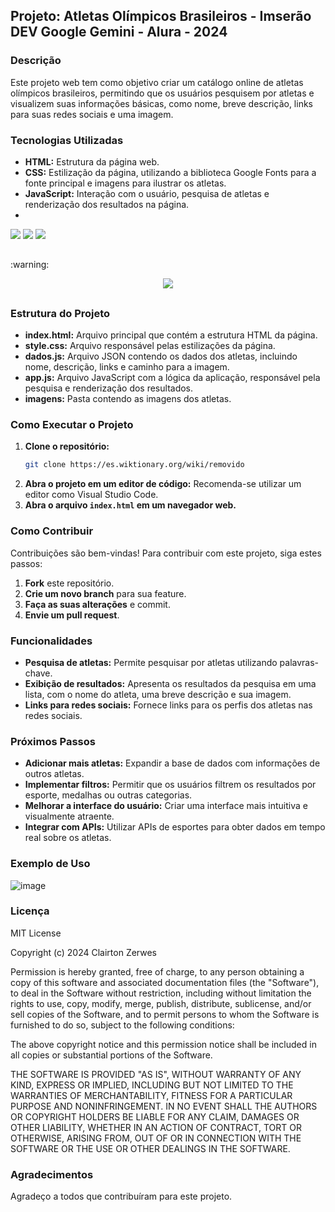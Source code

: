 ## Projeto: Atletas Olímpicos Brasileiros - Imserão DEV Google Gemini - Alura - 2024

### Descrição
Este projeto web tem como objetivo criar um catálogo online de atletas olímpicos brasileiros, permitindo que os usuários pesquisem por atletas e visualizem suas informações básicas, como nome, breve descrição, links para suas redes sociais e uma imagem.

### Tecnologias Utilizadas
* **HTML:** Estrutura da página web.
* **CSS:** Estilização da página, utilizando a biblioteca Google Fonts para a fonte principal e imagens para ilustrar os atletas.
* **JavaScript:** Interação com o usuário, pesquisa de atletas e renderização dos resultados na página.
*   
<div>
  <img src="https://img.shields.io/badge/HTML-239120?style=for-the-badge&logo=html5&logoColor=white">
  <img src="https://img.shields.io/badge/CSS-239120?&style=for-the-badge&logo=css3&logoColor=white">
  <img src="https://img.shields.io/badge/JavaScript-F7DF1E?style=for-the-badge&logo=javascript&logoColor=black">
</div>

<h2></h2>
:warning:
<div>
  <p align="center">
    <img loading="lazy" src="http://img.shields.io/static/v1?label=STATUS&message=EM%20DESENVOLVIMENTO&color=GREEN&style=for-the-badge"/>
  </p>
</div> 
<h2></h2>

### Estrutura do Projeto
* **index.html:** Arquivo principal que contém a estrutura HTML da página.
* **style.css:** Arquivo responsável pelas estilizações da página.
* **dados.js:** Arquivo JSON contendo os dados dos atletas, incluindo nome, descrição, links e caminho para a imagem.
* **app.js:** Arquivo JavaScript com a lógica da aplicação, responsável pela pesquisa e renderização dos resultados.
* **imagens:** Pasta contendo as imagens dos atletas.

### Como Executar o Projeto
1. **Clone o repositório:**
   ```bash
   git clone https://es.wiktionary.org/wiki/removido
   ```
2. **Abra o projeto em um editor de código:** Recomenda-se utilizar um editor como Visual Studio Code.
3. **Abra o arquivo `index.html` em um navegador web.**

### Como Contribuir
Contribuições são bem-vindas! Para contribuir com este projeto, siga estes passos:
1. **Fork** este repositório.
2. **Crie um novo branch** para sua feature.
3. **Faça as suas alterações** e commit.
4. **Envie um pull request**.

### Funcionalidades
* **Pesquisa de atletas:** Permite pesquisar por atletas utilizando palavras-chave.
* **Exibição de resultados:** Apresenta os resultados da pesquisa em uma lista, com o nome do atleta, uma breve descrição e sua imagem.
* **Links para redes sociais:** Fornece links para os perfis dos atletas nas redes sociais.

### Próximos Passos
* **Adicionar mais atletas:** Expandir a base de dados com informações de outros atletas.
* **Implementar filtros:** Permitir que os usuários filtrem os resultados por esporte, medalhas ou outras categorias.
* **Melhorar a interface do usuário:** Criar uma interface mais intuitiva e visualmente atraente.
* **Integrar com APIs:** Utilizar APIs de esportes para obter dados em tempo real sobre os atletas.

### Exemplo de Uso
![image](https://github.com/user-attachments/assets/a0f45913-9a0e-4bce-92e7-6e7cba607b2b)


### Licença
MIT License

Copyright (c) 2024 Clairton Zerwes

Permission is hereby granted, free of charge, to any person obtaining a copy
of this software and associated documentation files (the "Software"), to deal
in the Software without restriction, including without limitation the rights
to use, copy, modify, merge, publish, distribute, sublicense, and/or sell
copies of the Software, and to permit persons to whom the Software is
furnished to do so, subject to the following conditions:

The above copyright notice and this permission notice shall be included in all
copies or substantial portions of the Software.

THE SOFTWARE IS PROVIDED "AS IS", WITHOUT WARRANTY OF ANY KIND, EXPRESS OR
IMPLIED, INCLUDING BUT NOT LIMITED TO THE WARRANTIES OF MERCHANTABILITY,
FITNESS FOR A PARTICULAR PURPOSE AND NONINFRINGEMENT. IN NO EVENT SHALL THE
AUTHORS OR COPYRIGHT HOLDERS BE LIABLE FOR ANY CLAIM, DAMAGES OR OTHER
LIABILITY, WHETHER IN AN ACTION OF CONTRACT, TORT OR OTHERWISE, ARISING FROM,
OUT OF OR IN CONNECTION WITH THE SOFTWARE OR THE USE OR OTHER DEALINGS IN THE
SOFTWARE.

### Agradecimentos
Agradeço a todos que contribuíram para este projeto.
